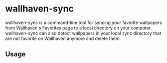 # wallhaven-sync
wallhaven-sync is a command-line tool for syncing your favorite wallpapers from Wallhaven's Favorites page to a local directory on your computer. wallhaven-sync can also detect wallpapers in your local sync directory that are not favorite on Wallhaven anymore and delete them.

## Usage


